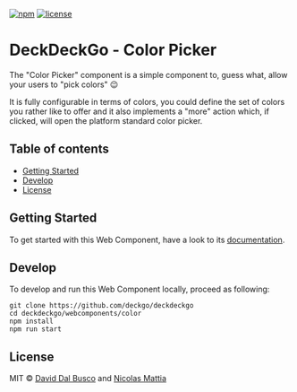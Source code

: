 [![npm][npm-badge]][npm-badge-url]
[![license][npm-license]][npm-license-url]

[npm-badge]: https://img.shields.io/npm/v/@deckdeckgo/color
[npm-badge-url]: https://www.npmjs.com/package/@deckdeckgo/color
[npm-license]: https://img.shields.io/npm/l/@deckdeckgo/color
[npm-license-url]: https://github.com/deckgo/deckdeckgo/blob/master/webcomponents/color/LICENSE

# DeckDeckGo - Color Picker

The "Color Picker" component is a simple component to, guess what, allow your users to "pick colors" 😉

It is fully configurable in terms of colors, you could define the set of colors you rather like to offer and it also implements a "more" action which, if clicked, will open the platform standard color picker.

## Table of contents

- [Getting Started](#getting-started)
- [Develop](#develop)
- [License](#license)

## Getting Started

To get started with this Web Component, have a look to its [documentation](https://docs.deckdeckgo.com/?path=/story/components-color--color).

## Develop

To develop and run this Web Component locally, proceed as following:

```
git clone https://github.com/deckgo/deckdeckgo
cd deckdeckgo/webcomponents/color
npm install
npm run start
```

## License

MIT © [David Dal Busco](mailto:david.dalbusco@outlook.com) and [Nicolas Mattia](mailto:nicolas@nmattia.com)

[deckdeckgo]: https://deckdeckgo.com
